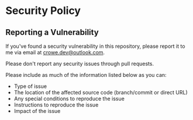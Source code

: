 # Security Policy

## Reporting a Vulnerability

If you've found a security vulnerability in this repository, please report it to me via email at crowe.dev@outlook.com.

Please don't report any security issues through pull requests.

Please include as much of the information listed below as you can:

* Type of issue
* The location of the affected source code (branch/commit or direct URL)
* Any special conditions to reproduce the issue
* Instructions to reproduce the issue
* Impact of the issue
